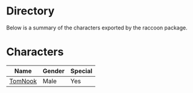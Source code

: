 # Directory
Below is a summary of the characters exported by the raccoon package.
# Characters
|Name|Gender|Special|
|---|---|---|
|[TomNook](./character/raccoon/tomnook.go)|Male|Yes|
